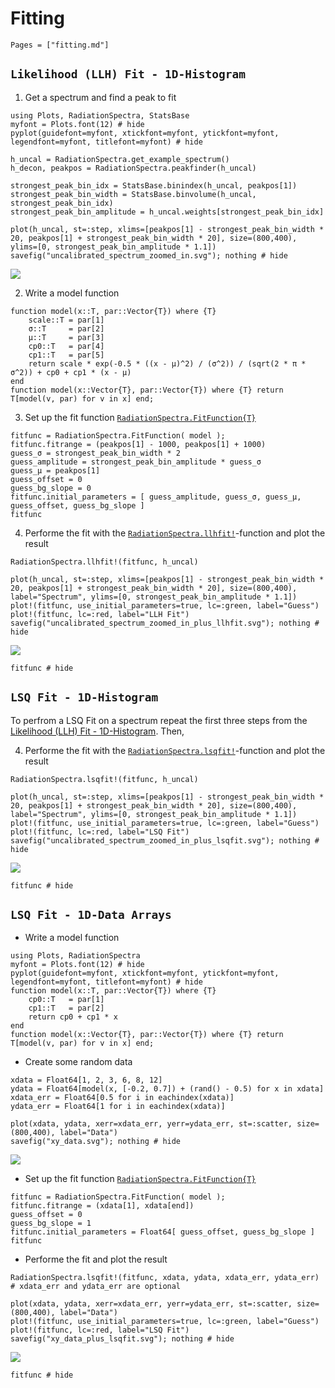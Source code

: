 # Fitting

```@contents
Pages = ["fitting.md"]
```

## `Likelihood (LLH) Fit - 1D-Histogram`

1. Get a spectrum and find a peak to fit
```@example fitting_hist
using Plots, RadiationSpectra, StatsBase
myfont = Plots.font(12) # hide
pyplot(guidefont=myfont, xtickfont=myfont, ytickfont=myfont, legendfont=myfont, titlefont=myfont) # hide

h_uncal = RadiationSpectra.get_example_spectrum()
h_decon, peakpos = RadiationSpectra.peakfinder(h_uncal)

strongest_peak_bin_idx = StatsBase.binindex(h_uncal, peakpos[1])
strongest_peak_bin_width = StatsBase.binvolume(h_uncal, strongest_peak_bin_idx)
strongest_peak_bin_amplitude = h_uncal.weights[strongest_peak_bin_idx]

plot(h_uncal, st=:step, xlims=[peakpos[1] - strongest_peak_bin_width * 20, peakpos[1] + strongest_peak_bin_width * 20], size=(800,400), ylims=[0, strongest_peak_bin_amplitude * 1.1]) 
savefig("uncalibrated_spectrum_zoomed_in.svg"); nothing # hide
```
![](uncalibrated_spectrum_zoomed_in.svg)

2. Write a model function
```@example fitting_hist
function model(x::T, par::Vector{T}) where {T}
    scale::T = par[1]
    σ::T     = par[2]
    μ::T     = par[3]
    cp0::T   = par[4] 
    cp1::T   = par[5]
    return scale * exp(-0.5 * ((x - μ)^2) / (σ^2)) / (sqrt(2 * π * σ^2)) + cp0 + cp1 * (x - μ)
end
function model(x::Vector{T}, par::Vector{T}) where {T} return T[model(v, par) for v in x] end;
```

3. Set up the fit function [`RadiationSpectra.FitFunction{T}`](@ref)
```@example fitting_hist
fitfunc = RadiationSpectra.FitFunction( model ); 
fitfunc.fitrange = (peakpos[1] - 1000, peakpos[1] + 1000)
guess_σ = strongest_peak_bin_width * 2
guess_amplitude = strongest_peak_bin_amplitude * guess_σ
guess_μ = peakpos[1]
guess_offset = 0
guess_bg_slope = 0
fitfunc.initial_parameters = [ guess_amplitude, guess_σ, guess_μ, guess_offset, guess_bg_slope ]
fitfunc
```

4. Performe the fit with the [`RadiationSpectra.llhfit!`](@ref)-function and plot the result
```@example fitting_hist
RadiationSpectra.llhfit!(fitfunc, h_uncal)

plot(h_uncal, st=:step, xlims=[peakpos[1] - strongest_peak_bin_width * 20, peakpos[1] + strongest_peak_bin_width * 20], size=(800,400), label="Spectrum", ylims=[0, strongest_peak_bin_amplitude * 1.1])
plot!(fitfunc, use_initial_parameters=true, lc=:green, label="Guess")
plot!(fitfunc, lc=:red, label="LLH Fit")
savefig("uncalibrated_spectrum_zoomed_in_plus_llhfit.svg"); nothing # hide
```
![](uncalibrated_spectrum_zoomed_in_plus_llhfit.svg)

```@example fitting_hist
fitfunc # hide
```

## `LSQ Fit - 1D-Histogram`

To perfrom a LSQ Fit on a spectrum repeat the first three steps from the [Likelihood (LLH) Fit - 1D-Histogram](@ref).
Then, 

4. Performe the fit with the [`RadiationSpectra.lsqfit!`](@ref)-function and plot the result
```@example fitting_hist
RadiationSpectra.lsqfit!(fitfunc, h_uncal)

plot(h_uncal, st=:step, xlims=[peakpos[1] - strongest_peak_bin_width * 20, peakpos[1] + strongest_peak_bin_width * 20], size=(800,400), label="Spectrum", ylims=[0, strongest_peak_bin_amplitude * 1.1])
plot!(fitfunc, use_initial_parameters=true, lc=:green, label="Guess")
plot!(fitfunc, lc=:red, label="LSQ Fit")
savefig("uncalibrated_spectrum_zoomed_in_plus_lsqfit.svg"); nothing # hide
```
![](uncalibrated_spectrum_zoomed_in_plus_lsqfit.svg)

```@example fitting_hist
fitfunc # hide
```

## `LSQ Fit - 1D-Data Arrays`

* Write a model function
```@example fitting_1D_data
using Plots, RadiationSpectra
myfont = Plots.font(12) # hide
pyplot(guidefont=myfont, xtickfont=myfont, ytickfont=myfont, legendfont=myfont, titlefont=myfont) # hide
function model(x::T, par::Vector{T}) where {T}
    cp0::T   = par[1] 
    cp1::T   = par[2]
    return cp0 + cp1 * x
end
function model(x::Vector{T}, par::Vector{T}) where {T} return T[model(v, par) for v in x] end;
```

* Create some random data 
```@example fitting_1D_data
xdata = Float64[1, 2, 3, 6, 8, 12]
ydata = Float64[model(x, [-0.2, 0.7]) + (rand() - 0.5) for x in xdata]
xdata_err = Float64[0.5 for i in eachindex(xdata)]
ydata_err = Float64[1 for i in eachindex(xdata)]

plot(xdata, ydata, xerr=xdata_err, yerr=ydata_err, st=:scatter, size=(800,400), label="Data")
savefig("xy_data.svg"); nothing # hide
```
![](xy_data.svg)


* Set up the fit function [`RadiationSpectra.FitFunction{T}`](@ref)
```@example fitting_1D_data
fitfunc = RadiationSpectra.FitFunction( model ); 
fitfunc.fitrange = (xdata[1], xdata[end])
guess_offset = 0
guess_bg_slope = 1
fitfunc.initial_parameters = Float64[ guess_offset, guess_bg_slope ]
fitfunc
```

* Performe the fit and plot the result
```@example fitting_1D_data
RadiationSpectra.lsqfit!(fitfunc, xdata, ydata, xdata_err, ydata_err) # xdata_err and ydata_err are optional

plot(xdata, ydata, xerr=xdata_err, yerr=ydata_err, st=:scatter, size=(800,400), label="Data")
plot!(fitfunc, use_initial_parameters=true, lc=:green, label="Guess")
plot!(fitfunc, lc=:red, label="LSQ Fit")
savefig("xy_data_plus_lsqfit.svg"); nothing # hide
```
![](xy_data_plus_lsqfit.svg)


```@example fitting_1D_data
fitfunc # hide
```